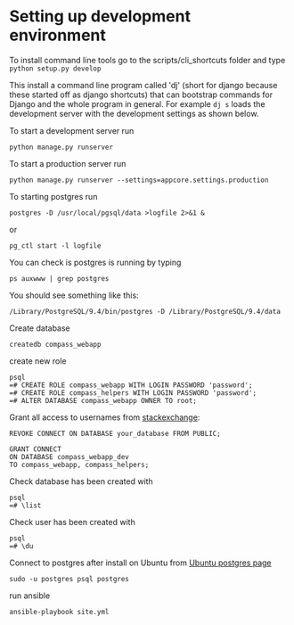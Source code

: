 # Setting up development environment

To install command line tools go to the scripts/cli_shortcuts folder
and type `python setup.py develop`

This install a command line program called 'dj' (short for django because these
started off as django shortcuts) that can bootstrap commands for Django and the
whole program in general. For example `dj s` loads the development server with
the development settings as shown below.

To start a development server run

```
python manage.py runserver
```

To start a production server run
```
python manage.py runserver --settings=appcore.settings.production
```
To starting postgres run
```
postgres -D /usr/local/pgsql/data >logfile 2>&1 &
```
or
```
pg_ctl start -l logfile
```

You can check is postgres is running by typing 
```
ps auxwww | grep postgres
```
You should see something like this:
```
/Library/PostgreSQL/9.4/bin/postgres -D /Library/PostgreSQL/9.4/data
```
Create database
```
createdb compass_webapp
```
create new role
```
psql  
=# CREATE ROLE compass_webapp WITH LOGIN PASSWORD 'password';
=# CREATE ROLE compass_helpers WITH LOGIN PASSWORD 'password';
=# ALTER DATABASE compass_webapp OWNER TO root;
```
Grant all access to usernames from [stackexchange](http://dba.stackexchange.com/questions/33943/granting-access-to-all-tables-for-a-user):
```
REVOKE CONNECT ON DATABASE your_database FROM PUBLIC;

GRANT CONNECT
ON DATABASE compass_webapp_dev
TO compass_webapp, compass_helpers;
```
Check database has been created with
```
psql  
=# \list
```
Check user has been created with 
```
psql  
=# \du
```

Connect to postgres after install on Ubuntu
from [Ubuntu postgres page](https://help.ubuntu.com/community/PostgreSQL)
```
sudo -u postgres psql postgres
```

run ansible
```
ansible-playbook site.yml
```

